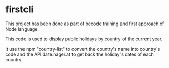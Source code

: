 # firstcli

This project has been done as part of becode training and first approach of Node language.

This code is used to display public holidays by country of the current year.

It use the npm "country-list" to convert the country's name into country's code and the API date.nager.at to get back the holiday's dates of each country.
